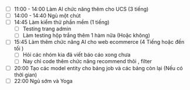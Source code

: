 - [ ] 11:00 - 14:00 Làm AI chức năng thêm cho UCS (3 tiếng)
- [ ] 14:00 - 14:40 Ngủ một chút
- [ ] 14:45 Làm kiểm thử phần mềm (1 tiếng)
	- [ ] Testing trang admin
	- [ ] Làm testing hộp trắng thêm 1 hàm nữa (Hoặc không)
- [ ] 15:45 Làm thêm chức năng AI cho web ecommerce (4 Tiếng hoặc đến tối )
	- [ ] Hỏi các nhóm kia đã viết báo cáo xong chưa
	- [ ] Nay chỉ code thêm chức năng recommend thôi , filter
- [ ] 20:00 Tạo các model entity cho bảng job và các bảng còn lại (Nếu có thời gian)
- [ ] 22:00 Ngủ sớm và Yoga